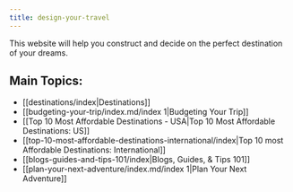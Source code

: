 ```yaml
---
title: design-your-travel
---
```

This website will help you construct and decide on the perfect destination of your dreams.
## Main Topics:
- [[destinations/index|Destinations]]
- [[budgeting-your-trip/index.md/index 1|Budgeting Your Trip]]
- [[Top 10 Most Affordable Destinations - USA|Top 10 Most Affordable Destinations: US]]
- [[top-10-most-affordable-destinations-international/index|Top 10 most Affordable Destinations: International]]
- [[blogs-guides-and-tips-101/index|Blogs, Guides, & Tips 101]]
- [[plan-your-next-adventure/index.md/index 1|Plan Your Next Adventure]]

